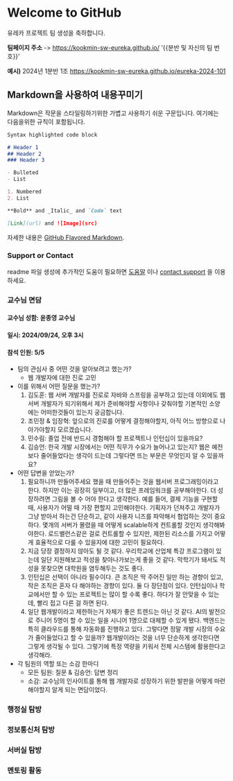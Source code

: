 # Welcome to GitHub

유레카 프로젝트 팀 생성을 축하합니다.  


**팀페이지 주소** -> https://kookmin-sw-eureka.github.io/ '{{분반 및 자신의 팀 번호}}'

**예시)** 2024년 1분반 1조  https://kookmin-sw-eureka.github.io/eureka-2024-101  


## Markdown을 사용하여 내용꾸미기

Markdown은 작문을 스타일링하기위한 가볍고 사용하기 쉬운 구문입니다. 여기에는 다음을위한 규칙이 포함됩니다.

```markdown
Syntax highlighted code block

# Header 1
## Header 2
### Header 3

- Bulleted
- List

1. Numbered
2. List

**Bold** and _Italic_ and `Code` text

[Link](url) and ![Image](src)
```

자세한 내용은 [GitHub Flavored Markdown](https://guides.github.com/features/mastering-markdown/).

### Support or Contact

readme 파일 생성에 추가적인 도움이 필요하면 [도움말](https://help.github.com/articles/about-readmes/) 이나 [contact support](https://github.com/contact) 을 이용하세요.


### 교수님 면담
#### 교수님 성함: 윤종영 교수님
#### 일시: 2024/09/24, 오후 3시
#### 참석 인원: 5/5

- 팀의 관심사 중 어떤 것을 알아보려고 했는가?
    - 웹 개발자에 대한 진로 고민
- 이를 위해서 어떤 질문을 했는가?
    1. 김도훈: 웹 서버 개발자를 진로로 자바와 스프링을 공부하고 있는데 이외에도 웹 서버 개발자가 되기위해서 제가 준비해야할 사항이나 갖춰야할 기본적인 소양에는 어떠한것들이 있는지 궁금합니다.
    2. 조민정 & 임장혁: 앞으로의 진로를 어떻게 결정해야할지, 아직 어느 방향으로 나아가야할지 모르겠습니다.
    3. 민수림: 졸업 전에 반드시 경험해야 할 프로젝트나 인턴십이 있을까요?
    4. 김승언: 한국 개발 시장에서는 어떤 직무가 수요가 늘어나고 있는지? 웹은 예전보다 줄어들었다는 생각이 드는데 그렇다면 뜨는 부문은 무엇인지 알 수 있을까요?
- 어떤 답변을 얻었는가?
    1. 필요하니까 만들어주세요 했을 때 만들어주는 것을 웹서버 프로그래밍이라고 한다. 하지만 이는 굉장히 일부이고, 더 많은 프레임워크를 공부해야한다. 더 성장하려면 그림을 볼 수 어야 한다고 생각한다. 예를 들어, 결제 기능을 구현할 때, 사용자가 어떨 때 가장 편할지 고민해야한다. 기획자가 던져주고 개발자가 그냥 받아서 하는건 단순하고, 같이 사용자 니즈를 파악해서 협업하는 것이 중요하다. 몇개의 서버가 몰렸을 때 어떻게 scalable하게 컨트롤할 것인지 생각해봐야한다. 로드밸런스같은 걸로 컨트롤할 수 있지만, 제한된 리소스를 가지고 어떻게 효율적으로 다룰 수 있을지에 대한 고민이 필요하다.
    2. 지금 당장 결정하지 않아도 될 것 같다. 우리학교에 산업체 특강 프로그램이 있는데 일단 지원해보고 적성을 찾아나가보는게 좋을 것 같다. 막학기가 돼서도 적성을 못찾으면 대학원을 염두해두는 것도 좋다.
    3. 인턴십은 선택이 아니라 필수이다. 큰 조직은 딱 주어진 일만 하는 경향이 있고, 작은 조직은 혼자 다 해야하는 경향이 있다. 둘 다 장단점이 있다. 인턴십이나 학교에서만 할 수 있는 프로젝트는 많이 할 수록 좋다. 하다가 잘 안맞을 수 있는데, 빨리 접고 다른 걸 하면 된다.
    4. 일단 웹개발이라고 제한하는거 자체가 좋은 트렌드는 아닌 것 같다. AI의 발전으로 주니어 5명이 할 수 있는 일을 시니어 1명으로 대체할 수 있게 됐다. 백엔드는 특히 클라우드를 통해 자동화를 진행하고 있다. 그렇다면 정말 개발 시장의 수요가 줄어들었다고 할 수 있을까? 웹개발이라는 것을 너무 단순하게 생각한다면 그렇게 생각될 수 있다. 그렇기에 특정 역량을 키워서 전체 시스템에 활용한다고 생각해라.
- 각 팀원의 역할 또는 소감 한마디
    - 모든 팀원: 질문 & 김승언: 답변 정리
    - 소감: 교수님의 인사이트를 통해 웹 개발자로 성장하기 위한 발판을 어떻게 마련해야할지 알게 되는 면담이었다.

### 행정실 탐방
### 정보통신처 탐방
### 서버실 탐방
### 멘토링 활동
